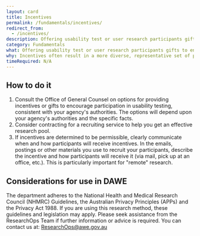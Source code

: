```yaml
---
layout: card
title: Incentives
permalink: /fundamentals/incentives/
redirect_from:
  - /incentives/
description: Offering usability test or user research participants gifts to encourage participation and to thank them for their time.
category: Fundamentals
what: Offering usability test or user research participants gifts to encourage participation and to thank them for their time.
why: Incentives often result in a more diverse, representative set of participants. Without incentives, you often end up recruiting people with a strong intrinsic interest in your website. These people may not have the same needs and experiences as a less interested pool of users. With incentives, you can encourage less interested, more representative people to participate.
timeRequired: N/A
---
```

## How to do it

1. Consult the Office of General Counsel on options for providing incentives or gifts to encourage participation in usability testing, consistent with your agency's authorities. The options will depend upon your agency's authorities and the specific facts.
1. Consider contracting for a recruiting service to help you get an effective research pool.
1. If incentives are determined to be permissible, clearly communicate when and how participants will receive incentives. In the emails, postings or other materials you use to recruit your participants, describe the incentive and how participants will receive it (via mail, pick up at an office, etc.). This is particularly important for "remote" research.

<section class="method--section method--section--government-considerations" markdown="1" >

## Considerations for use in DAWE

The department adheres to the National Health and Medical Research Council (NHMRC) Guidelines, the Australian Privacy Principles (APPs) and the Privacy Act 1988. If you are using this research method, these guidelines and legislation may apply. Please seek assistance from the ResearchOps Team if further information or advice is required. You can contact us at: ResearchOps@awe.gov.au
</section>
